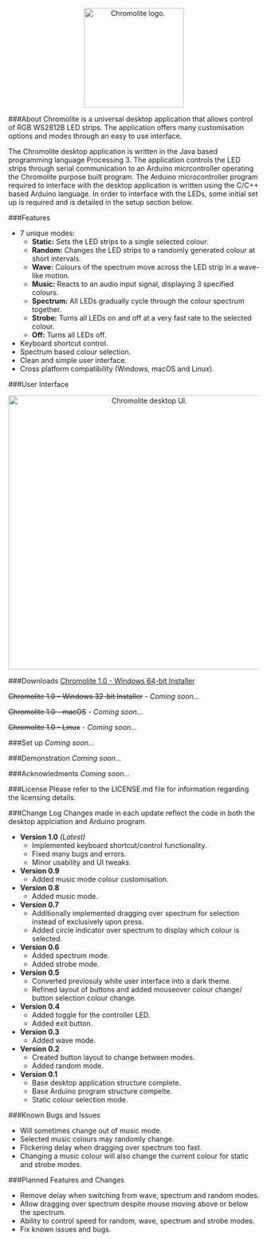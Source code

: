 <p align="center"><img src="http://i.imgur.com/07zs70m.png" height="200"alt="Chromolite logo."></p>
###About
Chromolite is a universal desktop application that allows control of RGB WS2812B LED strips. The application offers many customisation options and modes through an easy to use interface.

The Chromolite desktop application is written in the Java based programming language Processing 3. The application controls the LED strips through serial communication to an Arduino micrcontroller operating the Chromolite purpose built program. The Arduino microcontroller program required to interface with the desktop application is written using the C/C++ based Arduino language. In order to interface with the LEDs, some initial set up is required and is detailed in the setup section below.

###Features
* 7 unique modes:
  * <b>Static:</b> Sets the LED strips to a single selected colour.
  * <b>Random:</b> Changes the LED strips to a randomly generated colour at short intervals.
  * <b>Wave:</b> Colours of the spectrum move across the LED strip in a wave-like motion.
  * <b>Music:</b> Reacts to an audio input signal, displaying 3 specified colours.
  * <b>Spectrum:</b> All LEDs gradually cycle through the colour spectrum together.
  * <b>Strobe:</b> Turns all LEDs on and off at a very fast rate to the selected colour.
  * <b>Off:</b> Turns all LEDs off.
* Keyboard shortcut control.
* Spectrum based colour selection.
* Clean and simple user interface.
* Cross platform compatibility (Windows, macOS and Linux).

###User Interface
<p align="center"><img src="http://i.imgur.com/LP5VDhT.png" height="550" alt="Chromolite desktop UI."></p>

###Downloads
[Chromolite 1.0 - Windows 64-bit Installer](https://drive.google.com/uc?export=download&confirm=c__-&id=0B8TU7kUyeVimMVc3UkNJRDVicm8)

<strike>Chromolite 1.0 - Windows 32-bit Installer</strike><i> - Coming soon...</i>

<strike>Chromolite 1.0 - macOS</strike><i> - Coming soon...</i>

<strike>Chromolite 1.0 - Linux</strike><i> - Coming soon...</i>

###Set up
<i>Coming soon...</i>

###Demonstration
<i>Coming soon...</i>

###Acknowledments
<i>Coming soon...</i>

###License
Please refer to the LICENSE.md file for information regarding the licensing details.

###Change Log
Changes made in each update reflect the code in both the desktop applciation and Arduino program.
* <b>Version 1.0</b> <i>(Latest)</i>
  * Implemented keyboard shortcut/control functionality.
  * Fixed many bugs and errors.
  * Minor usability and UI tweaks.
* <b>Version 0.9</b>
  * Added music mode colour customisation.
* <b>Version 0.8</b>
  * Added music mode.
* <b>Version 0.7</b>
  * Additionally implemented dragging over spectrum for selection instead of exclusively upon press.
  * Added circle indicator over spectrum to display which colour is selected.
* <b>Version 0.6</b>
  * Added spectrum mode.
  * Added strobe mode.
* <b>Version 0.5</b>
  * Converted previosuly white user interface into a dark theme.
  * Refined layout of buttons and added mouseover colour change/ button selection colour change.
* <b>Version 0.4</b>
  * Added toggle for the controller LED.
  * Added exit button.
* <b>Version 0.3</b>
  * Added wave mode.
* <b>Version 0.2</b>
  * Created button layout to change between modes.
  * Added random mode.
* <b>Version 0.1</b>
  * Base desktop application structure complete.
  * Base Arduino program structure compelte.
  * Static colour selection mode.

###Known Bugs and Issues
* Will sometimes change out of music mode.
* Selected music colours may randomly change.
* Flickering delay when dragging over spectrum too fast.
* Changing a music colour will also change the current colour for static and strobe modes.

###Planned Features and Changes
* Remove delay when switching from wave, spectrum and random modes.
* Allow dragging over spectrum despite mouse moving above or below the spectrum.
* Ability to control speed for random, wave, spectrum and strobe modes.
* Fix known issues and bugs.
